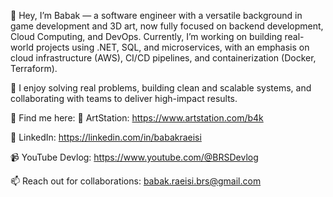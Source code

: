 👋 Hey, I’m Babak — a software engineer with a versatile background in game development and 3D art, now fully focused on backend development, Cloud Computing, and DevOps.
Currently, I’m working on building real-world projects using .NET, SQL, and microservices, with an emphasis on cloud infrastructure (AWS), CI/CD pipelines, and containerization (Docker, Terraform).

🔧 I enjoy solving real problems, building clean and scalable systems, and collaborating with teams to deliver high-impact results.

🔗 Find me here:
🎨 ArtStation: https://www.artstation.com/b4k

💼 LinkedIn: https://linkedin.com/in/babakraeisi

📹 YouTube Devlog: https://www.youtube.com/@BRSDevlog

📫 Reach out for collaborations: babak.raeisi.brs@gmail.com
<!---
BabakRaeisi/BabakRaeisi is a ✨ special ✨ repository because its `README.md` (this file) appears on your GitHub profile.
You can click the Preview link to take a look at your changes.
--->
